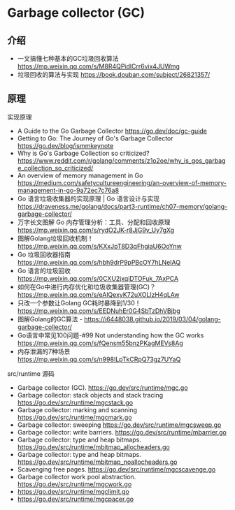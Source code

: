 # Garbage collector (GC)

## 介绍
- 一文搞懂七种基本的GC垃圾回收算法 https://mp.weixin.qq.com/s/M8R4QPidlCrr6vix4JUWmg
- 垃圾回收的算法与实现 https://book.douban.com/subject/26821357/

## 原理
实现原理
- A Guide to the Go Garbage Collector https://go.dev/doc/gc-guide
- Getting to Go: The Journey of Go's Garbage Collector https://go.dev/blog/ismmkeynote
- Why is Go's Garbage Collection so criticized? https://www.reddit.com/r/golang/comments/z1o2oe/why_is_gos_garbage_collection_so_criticized/
- An overview of memory management in Go https://medium.com/safetycultureengineering/an-overview-of-memory-management-in-go-9a72ec7c76a8
- Go 语言垃圾收集器的实现原理 | Go 语言设计与实现 https://draveness.me/golang/docs/part3-runtime/ch07-memory/golang-garbage-collector/
- 万字长文图解 Go 内存管理分析：工具、分配和回收原理 https://mp.weixin.qq.com/s/rydO2JK-r8JjG9v_Uy7gXg
- 图解Golang垃圾回收机制！https://mp.weixin.qq.com/s/KXxJpT8D3qFhgiaU6OoYnw
- Go 垃圾回收器指南 https://mp.weixin.qq.com/s/hbh9drP9pPBcOY7hLNeIAQ
- Go 语言的垃圾回收 https://mp.weixin.qq.com/s/0CXU2jxqiDTOFuk_7AxPCA
- 如何在Go中进行内存优化和垃圾收集器管理(GC)？https://mp.weixin.qq.com/s/eAlQexyK72uXOLlzH4qLAw
- 只改一个参数让Golang GC耗时暴降到1/30！https://mp.weixin.qq.com/s/EEDNuhEr0G4SbTzDhVBjbg
- 图解Golang的GC算法 - https://i6448038.github.io/2019/03/04/golang-garbage-collector/
- Go语言中常见100问题-#99 Not understanding how the GC works https://mp.weixin.qq.com/s/fQensm55bnzPKagMEVs8Ag
- 内存泄漏的7种场景 https://mp.weixin.qq.com/s/n998ILpTkCRpQ73gz7UYaQ



src/runtime 源码
- Garbage collector (GC). https://go.dev/src/runtime/mgc.go
- Garbage collector: stack objects and stack tracing https://go.dev/src/runtime/mgcstack.go
- Garbage collector: marking and scanning https://go.dev/src/runtime/mgcmark.go
- Garbage collector: sweeping https://go.dev/src/runtime/mgcsweep.go
- Garbage collector: write barriers. https://go.dev/src/runtime/mbarrier.go
- Garbage collector: type and heap bitmaps. https://go.dev/src/runtime/mbitmap_allocheaders.go
- Garbage collector: type and heap bitmaps. https://go.dev/src/runtime/mbitmap_noallocheaders.go
- Scavenging free pages. https://go.dev/src/runtime/mgcscavenge.go
- Garbage collector work pool abstraction. https://go.dev/src/runtime/mgcwork.go
- https://go.dev/src/runtime/mgclimit.go
- https://go.dev/src/runtime/mgcpacer.go


